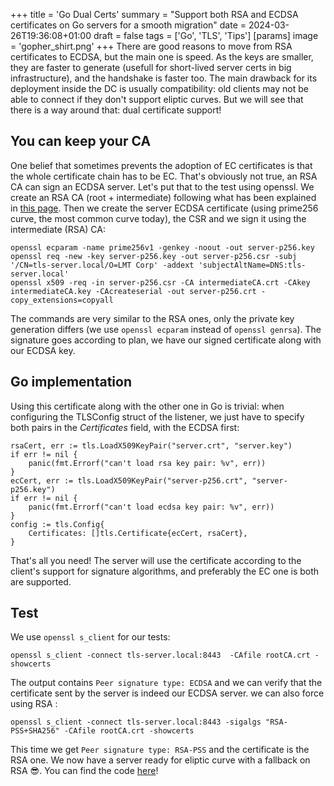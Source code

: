 +++
title = 'Go Dual Certs'
summary = "Support both RSA and ECDSA certificates on Go servers for a smooth migration"
date = 2024-03-26T19:36:08+01:00
draft = false
tags = ['Go', 'TLS', 'Tips']
[params]
  image = 'gopher_shirt.png'
+++
There are good reasons to move from RSA certificates to ECDSA, but the main one is speed. As the keys are smaller, they are faster to generate (usefull for short-lived server certs in big infrastructure), and the handshake is faster too. The main drawback for its deployment inside the DC is usually compatibility: old clients may not be able to connect if they don't support eliptic curves. But we will see that there is a way around that: dual certificate support!
## You can keep your CA
One belief that sometimes prevents the adoption of EC certificates is that the whole certificate chain has to be EC. That's obviously not true, an RSA CA can sign an ECDSA server. Let's put that to the test using openssl. We create an RSA CA (root + intermediate) following what has been explained in [this page](/en/blog/tls-demystified/#test-platform). Then we create the server ECDSA certificate (using prime256 curve, the most common curve today), the CSR and we sign it using the intermediate (RSA) CA:
```
openssl ecparam -name prime256v1 -genkey -noout -out server-p256.key
openssl req -new -key server-p256.key -out server-p256.csr -subj '/CN=tls-server.local/O=LMT Corp' -addext 'subjectAltName=DNS:tls-server.local'
openssl x509 -req -in server-p256.csr -CA intermediateCA.crt -CAkey intermediateCA.key -CAcreateserial -out server-p256.crt -copy_extensions=copyall
```
The commands are very similar to the RSA ones, only the private key generation differs (we use `openssl ecparam` instead of `openssl genrsa`). The signature goes according to plan, we have our signed certificate along with our ECDSA key.
## Go implementation
Using this certificate along with the other one in Go is trivial: when configuring the TLSConfig struct of the listener, we just have to specify both pairs in the _Certificates_ field, with the ECDSA first:
```
rsaCert, err := tls.LoadX509KeyPair("server.crt", "server.key")
if err != nil {
    panic(fmt.Errorf("can't load rsa key pair: %v", err))
}
ecCert, err := tls.LoadX509KeyPair("server-p256.crt", "server-p256.key")
if err != nil {
    panic(fmt.Errorf("can't load ecdsa key pair: %v", err))
}
config := tls.Config{
    Certificates: []tls.Certificate{ecCert, rsaCert},
}
```
That's all you need! The server will use the certificate according to the client's support for signature algorithms, and preferably the EC one is both are supported.
## Test
We use `openssl s_client` for our tests:
```
openssl s_client -connect tls-server.local:8443  -CAfile rootCA.crt -showcerts
```
The output contains `Peer signature type: ECDSA` and we can verify that the certificate sent by the server is indeed our ECDSA server.
we can also force using RSA :
```
openssl s_client -connect tls-server.local:8443 -sigalgs "RSA-PSS+SHA256" -CAfile rootCA.crt -showcerts
```
This time we get `Peer signature type: RSA-PSS` and the certificate is the RSA one.
We now have a server ready for eliptic curve with a fallback on RSA 😎. You can find the code [here](https://github.com/learn-make-teach/go-samples/blob/main/cmd/dualtls/main.go)!
